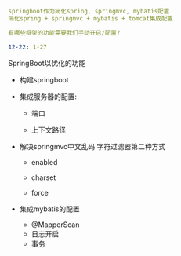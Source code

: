 ```yaml
springboot作为简化spring, springmvc, mybatis配置
简化spring + springmvc + mybatis + tomcat集成配置

有哪些框架的功能需要我们手动开启/配置?
```

```yaml
12-22: 1-27
```



SpringBoot以优化的功能

- 构建springboot

- 集成服务器的配置: 

  - 端口

  - 上下文路径

- 解决springmvc中文乱码 字符过滤器第二种方式
  - enabled

  - charset

  - force

- 集成mybatis的配置
  - @MapperScan
  - 日志开启
  - 事务
